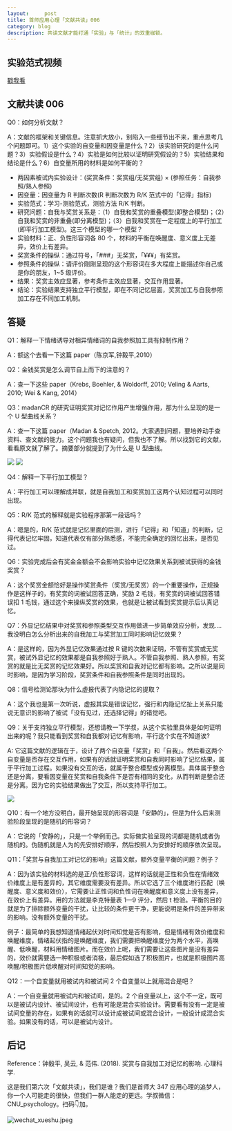 ```yaml
---
layout:     post
title: 首师应用心理「文献共读」006
category: blog
description: 共读文献才能打通「实验」与「统计」的双重枷锁。
---
```



## 实验范式视频

[戳我看](http://1257355643.vod2.myqcloud.com/a589a973vodtranscq1257355643/846af66c5285890791403306467/v.f30.mp4)

## 文献共读 006

Q0：如何分析文献？

A：文献的框架和关键信息。注意抓大放小，别陷入一些细节出不来，重点思考几个问题即可。1）这个实验的自变量和因变量是什么？2）该实验研究的是什么问题？3）实验假设是什么？4）实验是如何比较以证明研究假设的？5）实验结果和结论是什么？6）自变量所用的材料是如何平衡的？

- 两因素被试内实验设计：(奖赏条件：奖赏组/无奖赏组) × (参照任务：自我参照/熟人参照)
- 因变量：因变量为 R 判断次数(R 判断次数为 R/K 范式中的「记得」指标)
- 实验范式：学习-测验范式，测验方法 R/K 判断。
- 研究问题：自我与奖赏关系是：（1）自我和奖赏的重叠模型(即整合模型)；（2）自我和奖赏的非重叠(即分离模型)；（3）自我和奖赏在一定程度上的平行加工(即平行加工模型)。这三个模型的哪一个模型？
- 实验材料：正、负性形容词各 80 个，材料的平衡在唤醒度、意义度上无差异，效价上有差异。
- 奖赏条件的操纵：通过符号，「###」无奖赏，「¥¥¥」有奖赏。
- 参照条件的操纵：请评价刚刚呈现的这个形容词在多大程度上能描述你自己或是你的朋友，1~5 级评价。
- 结果：奖赏主效应显著，参考条件主效应显著，交互作用显著。
- 结论：实验结果支持独立平行模型，即在不同记忆层面，奖赏加工与自我参照加工存在不同加工机制。

## 答疑

Q1：解释一下情绪诱导对相异情绪词的自我参照加工具有抑制作用？

A：额这个去看一下这篇 paper（陈京军,钟毅平,2010）

Q2：金钱奖赏是怎么调节自上而下的注意的？

A：查一下这些 paper（Krebs, Boehler, & Woldorff, 2010; Veling & Aarts, 2010; Wei & Kang, 2014）

Q3：madanCR 的研究证明奖赏对记忆作用产生增强作用，那为什么呈现的是一个 U 型曲线关系？

A：查一下这篇 paper（Madan & Spetch, 2012。大家遇到问题，要培养动手查资料、查文献的能力。这个问题我也有疑问，但我也不了解。所以找到它的文献，看看原文就了解了。摘要部分就提到了为什么是 U 型曲线。

![](https://cnu347-1257355643.cos.ap-beijing.myqcloud.com/CNU347/paper06-01.png)
![](https://cnu347-1257355643.cos.ap-beijing.myqcloud.com/CNU347/paper06-02.png)

Q4：解释一下平行加工模型？

A：平行加工可以理解成并联，就是自我加工和奖赏加工这两个认知过程可以同时出现。

Q5：R/K 范式的解释就是实验程序那第一段话吗？

A：嗯是的，R/K 范式就是记忆里面的后测，进行「记得」和「知道」的判断，记得代表记忆牢固，知道代表仅有部分熟悉感，不能完全确定的回忆出来，是否见过。

Q6：实验完成后会有奖金金额会不会影响实验中记忆效果关系到被试获得的金钱奖赏？

A：这个奖赏金额恰好是操作奖赏条件（奖赏/无奖赏）的一个重要操作，正规操作是这样子的，有奖赏的词被试回答正确，奖励 2 毛钱，有奖赏的词被试回答错误扣 1 毛钱，通过这个来操纵奖赏的效果，也就是让被试看到奖赏提示后认真记忆。

Q7：外显记忆结果中对奖赏和参照类型交互作用做进一步简单效应分析，发现....我没明白怎么分析出来的自我加工与奖赏加工同时影响记忆效果？

A：是这样的，因为外显记忆效果通过按 R 键的次数来证明，不管有奖赏或无奖赏，被试外显记忆的效果都是自我参照好于熟人。不管自我参照、熟人参照，有奖赏的就是比无奖赏的记忆效果好。所以奖赏和自我对记忆都有影响。之所以说是同时影响，是因为学习阶段，奖赏条件和自我参照条件是同时出现的。

Q8：信号检测论那块为什么虚报代表了内隐记忆的提取？

A：这个我也是第一次听说，虚报其实是错误记忆，强行和内隐记忆扯上关系只能说无意识的影响了被试「没有见过，还选择记得」的错觉吧。

Q9：关于支持独立平行模型，还想请教一下学叔，从这个实验里具体是如何证明出来的呢？我只能看到奖赏和自我都对记忆有影响，平行这个实在不知道诶?

A: 它这篇文献的逻辑在于，设计了两个自变量「奖赏」和「自我」。然后看这两个自变量是否存在交互作用，如果有的话就证明奖赏和自我同时影响了记忆结果，属于平行加工过程。如果没有交互的话，就属于整合模型或分离模型。具体属于整合还是分离，要看因变量在奖赏和自我条件下是否有相同的变化，从而判断是整合还是分离。因为它的实验结果做出了交互，所以支持平行加工。

![](https://cnu347-1257355643.cos.ap-beijing.myqcloud.com/paper06-03.png)

Q10：有一个地方没明白，最开始呈现的形容词是「安静的」，但是为什么后来测验阶段呈现的是随机的形容词？

A：它说的「安静的」，只是一个举例而己。实际做实验呈现的词都是随机或者伪随机的。伪随机就是人为的先安排好顺序，然后按照人为安排好的顺序依次呈现。

Q11：「奖赏与自我加工对记忆的影响」这篇文献，额外变量平衡的问题？例子？

A：因为该实验的材料选的是正/负性形容词，这样的话就是正性和负性在情绪效价维度上是有差异的，其它维度需要没有差异。所以它选了三个维度进行匹配（唤醒度、意义度和效价），它需要让正性词和负性词在唤醒度和意义度上没有差异，在效价上有差异。用的方法就是李克特量表 1—9 评分，然后 t 检验。平衡的目的就是为了排除额外变量的干扰，让比较的条件更干净，更能说明是条件的差异带来的影响。没有额外变量的干扰。

例子：最简单的我想知道情绪起伏对时间知觉是否有影响，但是情绪有效价维度和唤醒维度，情绪起伏指的是唤醒维度，我们需要把唤醒维度分为两个水平，高唤醒、低唤醒，材料用情绪图片。而在效价上呢，我们需要让这些图片是没有差异的，效价就需要选一种积极或者消极，最后假如选了积极图片，也就是积极图片高唤醒/积极图片低唤醒对时间知觉的影响。

Q12：一个自变量就用被试内和被试间 2 个自变量以上就用混合是吧？

A：一个自变量就用被试内和被试间，是的。2 个自变量以上，这个不一定，既可以是被试内设计、被试间设计，也有可能是混合实验设计。需要看有没有一定是被试间变量的存在，如果有的话就可以设计成被试间或混合设计，一般设计成混合实验。如果没有的话，可以是被试内设计。

## 后记

Reference：钟毅平, 吴云, & 范伟. (2018). 奖赏与自我加工对记忆的影响. 心理科学.

这是我们第六次「文献共读」，我们是谁？我们是首师大 347 应用心理的追梦人，你一个人可能走的很快，但我们一群人能走的更远。学叔微信：CNU_psychology。扫码👇加。

![wechat_xueshu.jpeg](https://image.cnu347.com/WechatQRCode-240629.jpg)


